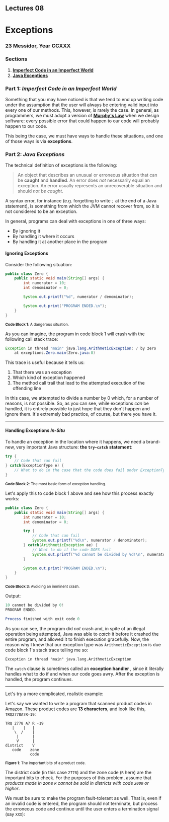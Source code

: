 ## Lectures 08

# Exceptions

### 23 Messidor, Year CCXXX

### Sections

1. [**Imperfect Code in an Imperfect World**](#part-1-imperfect-code-in-an-imperfect-world)
2. [**Java Exceptions**](#part-2-java-exceptions)

### Part 1: _Imperfect Code in an Imperfect World_

Something that you may have noticed is that we tend to end up writing code under the assumption that the user will 
always be entering valid input into every one of our methods. This, however, is rarely the case. In general, as 
programmers, we must adopt a version of [**Murphy's Law**](https://en.wikipedia.org/wiki/Murphy%27s_law) when we design
software: every possible error that could happen to our code will probably happen to our code.

This being the case, we must have ways to handle these situations, and one of those ways is via **exceptions**.

### Part 2: _Java Exceptions_

The technical definition of exceptions is the following:

> An object that describes an unusual or erroneous situation that can be **caught** and **handled**. An error does _not_
> necessarily equal an exception. An error usually represents an unrecoverable situation and should _not be caught_.

A syntax error, for instance (e.g. forgetting to write `;` at the end of a Java statement), is something from which the
JVM cannot recover from, so it is not considered to be an exception.

In general, programs can deal with exceptions in one of three ways:

- By ignoring it
- By handling it where it occurs
- By handling it at another place in the program

#### Ignoring Exceptions

Consider the following situation:

```java
public class Zero {
    public static void main(String[] args) {
        int numerator = 10;
        int denominator = 0;

        System.out.printf("%d", numerator / denominator);

        System.out.print("PROGRAM ENDED.\n");
    }
}
```

<sub>**Code Block 1**: A dangerous situation.</sub>

As you can imagine, the program in code block 1 will crash with the following call stack trace:

```java
Exception in thread "main" java.lang.ArithmeticException: / by zero
	at exceptions.Zero.main(Zero.java:8)
```

This trace is useful because it tells us:

1. That there was an exception
2. Which kind of exception happened
3. The method call trail that lead to the attempted execution of the offending line

In this case, we attempted to divide a number by 0 which, for a number of reasons, is not possible. So, as you can see,
while exceptions _can_ be handled, it is entirely possible to just hope that they don't happen and ignore them. It's
extremely bad practice, of course, but there you have it.

---

#### Handling Exceptions _In-Situ_

To handle an exception in the location where it happens, we need a brand-new, very important Java structure: **the 
`try`-`catch` statement**:

```java
try {
    // Code that can fail
} catch(ExceptionType e) {
    // What to do in the case that the code does fail under ExceptionType objects
}
```

<sub>**Code Block 2**: The most basic form of exception handling.</sub>

Let's apply this to code block 1 above and see how this process exactly works:

```java
public class Zero {
    public static void main(String[] args) {
        int numerator = 10;
        int denominator = 0;

        try {
            // Code that can fail
            System.out.printf("%d\n", numerator / denominator);
        } catch(ArithmeticException ae) {
            // What to do if the code DOES fail
            System.out.printf("%d cannot be divided by %d!\n", numerator, denominator);
        }

        System.out.print("PROGRAM ENDED.\n");
    }
}
```

<sub>**Code Block 3**: Avoiding an imminent crash.</sub>

Output:

```java
10 cannot be divided by 0!
PROGRAM ENDED.

Process finished with exit code 0
```

As you can see, the program did _not_ crash and, in spite of an illegal operation being attempted, Java was able to 
_catch_ it before it crashed the entire program, and allowed it to finish execution gracefully. Now, the reason why I
knew that our exception type was `ArithmeticException` is due code block 1's stack trace telling me so:

```text
Exception in thread "main" java.lang.ArithmeticException
```

The `catch` clause is sometimes called an **exception handler** , since it literally handles what to do if and when
our code goes awry. After the exception is handled, the program continues.

---

Let's try a more complicated, realistic example:

Let's say we wanted to write a program that scanned product codes in Amazon. These product codes are **13 characters**,
and look like this, `TRQ2778A7R-19`:

```text
TRQ 2778 A7 R -19
   |    |   |
    \  /    |
     |      |
     V      |
district    V
   code    zone
           code
```

<sub>**Figure 1**: The important bits of a product code.</sub>

The district code (in this case `2778`) and the zone code (`R` here) are the important bits to check. For the purposes
of this problem, assume that _products made in zone `R` cannot be sold in districts with code `2000` or higher_.

We must be sure to make the program fault-tolerant as well. That is, even if an invalid code is entered, the program 
should not terminate, but process the erroneous code and continue until the user enters a termination signal (say 
`XXX`):

```java

```